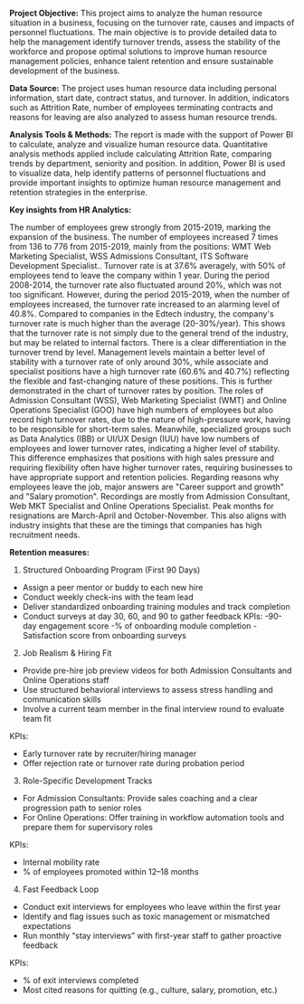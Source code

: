 **Project Objective:**
This project aims to analyze the human resource situation in a business, focusing on the turnover rate, causes and impacts of personnel fluctuations. The main objective is to provide detailed data to help the management identify turnover trends, assess the stability of the workforce and propose optimal solutions to improve human resource management policies, enhance talent retention and ensure sustainable development of the business.

**Data Source:**
The project uses human resource data including personal information, start date, contract status, and turnover. In addition, indicators such as Attrition Rate, number of employees terminating contracts and reasons for leaving are also analyzed to assess human resource trends.

**Analysis Tools & Methods:**
The report is made with the support of Power BI to calculate, analyze and visualize human resource data. Quantitative analysis methods applied include calculating Attrition Rate, comparing trends by department, seniority and position. In addition, Power BI is used to visualize data, help identify patterns of personnel fluctuations and provide important insights to optimize human resource management and retention strategies in the enterprise.

**Key insights from HR Analytics:**

The number of employees grew strongly from 2015-2019, marking the expansion of the business. The number of employees increased 7 times from 136 to 776 from 2015-2019, mainly from the positions: WMT Web Marketing Specialist, WSS Admissions Consultant, ITS Software Development Specialist..
Turnover rate is at 37.6% averagely, with 50% of employees tend to leave the company within 1 year.
During the period 2008-2014, the turnover rate also fluctuated around 20%, which was not too significant. However, during the period 2015-2019, when the number of employees increased, the turnover rate increased to an alarming level of 40.8%. Compared to companies in the Edtech industry, the company's turnover rate is much higher than the average (20-30%/year). This shows that the turnover rate is not simply due to the general trend of the industry, but may be related to internal factors. 
There is a clear differentiation in the turnover trend by level. Management levels maintain a better level of stability with a turnover rate of only around 30%, while associate and specialist positions have a high turnover rate (60.6% and 40.7%) reflecting the flexible and fast-changing nature of these positions.
This is further demonstrated in the chart of turnover rates by position. The roles of Admission Consultant (WSS), Web Marketing Specialist (WMT) and Online Operations Specialist (GOO) have high numbers of employees but also record high turnover rates, due to the nature of high-pressure work, having to be responsible for short-term sales. Meanwhile, specialized groups such as Data Analytics (IBB) or UI/UX Design (IUU) have low numbers of employees and lower turnover rates, indicating a higher level of stability. This difference emphasizes that positions with high sales pressure and requiring flexibility often have higher turnover rates, requiring businesses to have appropriate support and retention policies.
Regarding reasons why employees leave the job, major answers are "Career support and growth" and "Salary promotion". Recordings are mostly from Admission Consultant, Web MKT Specialist and Online Operations Specialist. Peak months for resignations are March-April and October-November. This also aligns with industry insights that these are the timings that companies has high recruitment needs. 

**Retention measures:**
1. Structured Onboarding Program (First 90 Days)
- Assign a peer mentor or buddy to each new hire
- Conduct weekly check-ins with the team lead
- Deliver standardized onboarding training modules and track completion
- Conduct surveys at day 30, 60, and 90 to gather feedback
KPIs:
-90-day engagement score
-% of onboarding module completion
-Satisfaction score from onboarding surveys

2. Job Realism & Hiring Fit
- Provide pre-hire job preview videos for both Admission Consultants and Online Operations staff
- Use structured behavioral interviews to assess stress handling and communication skills
- Involve a current team member in the final interview round to evaluate team fit

KPIs:
- Early turnover rate by recruiter/hiring manager
- Offer rejection rate or turnover rate during probation period 

3. Role-Specific Development Tracks
- For Admission Consultants: Provide sales coaching and a clear progression path to senior roles
- For Online Operations: Offer training in workflow automation tools and prepare them for supervisory roles

KPIs:
- Internal mobility rate
- % of employees promoted within 12–18 months

4. Fast Feedback Loop
- Conduct exit interviews for employees who leave within the first year
- Identify and flag issues such as toxic management or mismatched expectations
- Run monthly “stay interviews” with first-year staff to gather proactive feedback

KPIs:
- % of exit interviews completed
- Most cited reasons for quitting (e.g., culture, salary, promotion, etc.)

